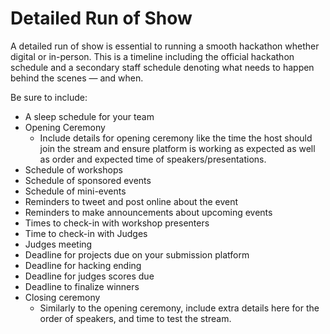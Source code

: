 # Detailed Run of Show

A detailed run of show is essential to running a smooth hackathon whether digital or in-person. This is a timeline including the official hackathon schedule and a secondary staff schedule denoting what needs to happen behind the scenes — and when. 

Be sure to include:

* A sleep schedule for your team 
* Opening Ceremony 
  * Include details for opening ceremony like the time the host should join the stream and ensure platform is working as expected as well as order and expected time of speakers/presentations. 
* Schedule of workshops 
* Schedule of sponsored events
* Schedule of mini-events
* Reminders to tweet and post online about the event
* Reminders to make announcements about upcoming events 
* Times to check-in with workshop presenters 
* Time to check-in with Judges
* Judges meeting 
* Deadline for projects due on your submission platform 
* Deadline for hacking ending 
* Deadline for judges scores due
* Deadline to finalize winners
* Closing ceremony
  * Similarly to the opening ceremony, include extra details here for the order of speakers, and time to test the stream. 



